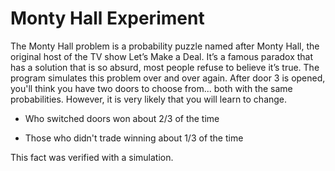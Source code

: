 # Monty Hall Experiment

The Monty Hall problem is a probability puzzle named after Monty Hall, the original host of the TV show Let’s Make a Deal. It’s a famous paradox that has a solution that is so absurd, most people refuse to believe it’s true.
The program simulates this problem over and over again. After door 3 is opened, you'll think you have two doors to choose from... both with the same probabilities. However, it is very likely that you will learn to change.

- Who switched doors won about 2/3 of the time

- Those who didn't trade winning about 1/3 of the time

This fact was verified with a simulation. 
